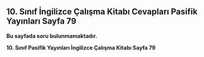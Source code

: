 ## 10. Sınıf İngilizce Çalışma Kitabı Cevapları Pasifik Yayınları Sayfa 79

**Bu sayfada soru bulunmamaktadır.**

**10. Sınıf Pasifik Yayınları İngilizce Çalışma Kitabı Sayfa 79**